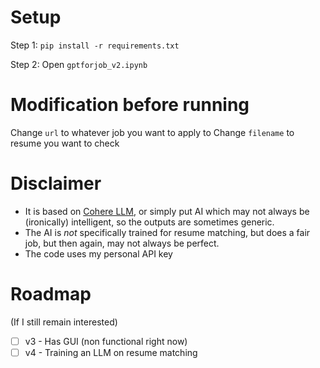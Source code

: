# Setup
Step 1:
`pip install -r requirements.txt`

Step 2: Open `gptforjob_v2.ipynb`

# Modification before running
Change `url` to whatever job you want to apply to
Change `filename` to resume you want to check

# Disclaimer
- It is based on [Cohere LLM](https://cohere.com/), or simply put AI which may not always be (ironically) intelligent, so the outputs are sometimes generic.
- The AI is *not* specifically trained for resume matching, but does a fair job, but then again, may not always be perfect.
- The code uses my personal API key

# Roadmap
(If  I still remain interested)
- [ ] v3 - Has GUI (non functional right now)
- [ ] v4 - Training an LLM on resume matching
